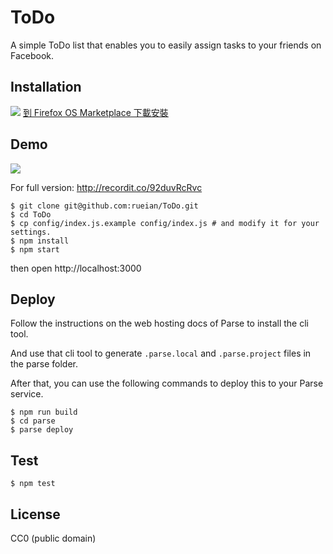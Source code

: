 ToDo
=====================

A simple ToDo list that enables you to easily assign tasks to your friends on Facebook.

## Installation
![](http://i.imgur.com/2WaxLns.png)
[到 Firefox OS Marketplace 下載安裝](https://marketplace.firefox.com/app/todo-4)

## Demo

![](http://g.recordit.co/92duvRcRvc.gif)

For full version: http://recordit.co/92duvRcRvc

```
$ git clone git@github.com:rueian/ToDo.git
$ cd ToDo
$ cp config/index.js.example config/index.js # and modify it for your settings.
$ npm install
$ npm start
```
then open http://localhost:3000

## Deploy

Follow the instructions on the web hosting docs of Parse to install the cli tool.

And use that cli tool to generate `.parse.local` and `.parse.project` files in the parse folder.

After that, you can use the following commands to deploy this to your Parse service.

```
$ npm run build
$ cd parse
$ parse deploy
```

## Test

```
$ npm test
```

## License

CC0 (public domain)
